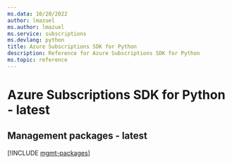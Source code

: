 ```yaml
---
ms.data: 10/20/2022
author: lmazuel
ms.author: lmazuel
ms.service: subscriptions
ms.devlang: python
title: Azure Subscriptions SDK for Python
description: Reference for Azure Subscriptions SDK for Python
ms.topic: reference
---
```

# Azure Subscriptions SDK for Python - latest

## Management packages - latest
[!INCLUDE [mgmt-packages](subscriptions-mgmt-index.md)]